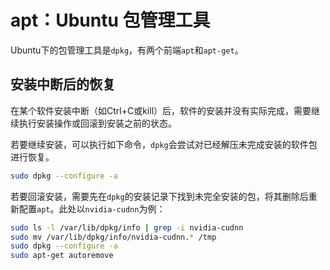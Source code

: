 # apt：Ubuntu 包管理工具

Ubuntu下的包管理工具是`dpkg`，有两个前端`apt`和`apt-get`。

## 安装中断后的恢复

在某个软件安装中断（如Ctrl+C或kill）后，软件的安装并没有实际完成，需要继续执行安装操作或回滚到安装之前的状态。

若要继续安装，可以执行如下命令，`dpkg`会尝试对已经解压未完成安装的软件包进行恢复。

```bash
sudo dpkg --configure -a
```

若要回滚安装，需要先在`dpkg`的安装记录下找到未完全安装的包，将其删除后重新配置`apt`。此处以`nvidia-cudnn`为例：

```bash
sudo ls -l /var/lib/dpkg/info | grep -i nvidia-cudnn
sudo mv /var/lib/dpkg/info/nvidia-cudnn.* /tmp
sudo dpkg --configure -a
sudo apt-get autoremove
```